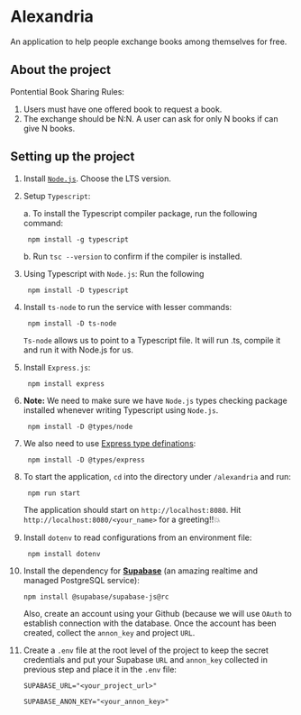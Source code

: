 # Alexandria

An application to help people exchange books among themselves for free.

## About the project
Pontential Book Sharing Rules:
1. Users must have one offered book to request a book.
2. The exchange should be N:N. A user can ask for only N books if can give N books.


## Setting up the project
1. Install [`Node.js`](https://nodejs.org/en/download/). Choose the LTS version.
2. Setup `Typescript`:

	a. To install the Typescript compiler package, run the following command:

		npm install -g typescript
	b. Run `tsc --version` to confirm if the compiler is installed.
3. Using Typescript with `Node.js`: Run the following
	
		npm install -D typescript

4. Install `ts-node` to run the service with lesser commands:
	
		npm install -D ts-node
	`Ts-node` allows us to point to a Typescript file. It will run .ts, compile it and run it with Node.js for us.

5. Install `Express.js`:

		npm install express

6. **Note:** We need to make sure we have `Node.js` types checking package installed whenever writing Typescript using `Node.js`.

		npm install -D @types/node

7. We also need to use [Express type definations](https://www.npmjs.com/package/@types/express):

		npm install -D @types/express

8. To start the application, `cd` into the directory under `/alexandria` and run:

		npm run start

	The application should start on `http://localhost:8080`. Hit `http://localhost:8080/<your_name>` for a greeting!!:boom: 

9. Install `dotenv` to read configurations from an environment file:

		npm install dotenv
	
10. Install the dependency for [**Supabase**](https://supabase.com/) (an amazing realtime and managed PostgreSQL service):

		npm install @supabase/supabase-js@rc

	Also, create an account using your Github (because we will use `OAuth` to establish connection with the database. Once the account has been created, collect the `annon_key` and project `URL`.

11. Create a `.env` file at the root level of the project to keep the secret credentials and put your Supabase `URL` and `annon_key` collected in previous step and place it in the `.env` file:

		SUPABASE_URL="<your_project_url>"
	
		SUPABASE_ANON_KEY="<your_annon_key>"
